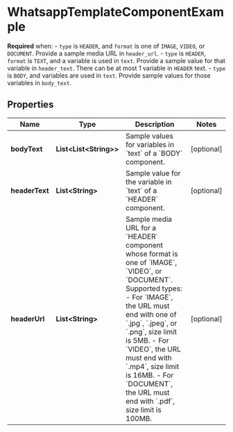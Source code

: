 

# WhatsappTemplateComponentExample

**Required** when: - `type` is `HEADER`, and `format` is one of `IMAGE`, `VIDEO`, or `DOCUMENT`. Provide a sample media URL in `header_url`. - `type` is `HEADER`, `format` is `TEXT`, and a variable is used in `text`. Provide a sample value for that variable in `header_text`. There can be at most 1 variable in `HEADER` text. - `type` is `BODY`, and variables are used in `text`. Provide sample values for those variables in `body_text`.

## Properties

| Name | Type | Description | Notes |
|------------ | ------------- | ------------- | -------------|
|**bodyText** | **List&lt;List&lt;String&gt;&gt;** | Sample values for variables in &#x60;text&#x60; of a &#x60;BODY&#x60; component. |  [optional] |
|**headerText** | **List&lt;String&gt;** | Sample value for the variable in &#x60;text&#x60; of a &#x60;HEADER&#x60; component. |  [optional] |
|**headerUrl** | **List&lt;String&gt;** | Sample media URL for a &#x60;HEADER&#x60; component whose format is one of &#x60;IMAGE&#x60;, &#x60;VIDEO&#x60;, or &#x60;DOCUMENT&#x60;. Supported types: - For &#x60;IMAGE&#x60;, the URL must end with one of &#x60;.jpg&#x60;, &#x60;.jpeg&#x60;, or &#x60;.png&#x60;, size limit is 5MB. - For &#x60;VIDEO&#x60;, the URL must end with &#x60;.mp4&#x60;, size limit is 16MB. - For &#x60;DOCUMENT&#x60;, the URL must end with &#x60;.pdf&#x60;, size limit is 100MB. |  [optional] |



